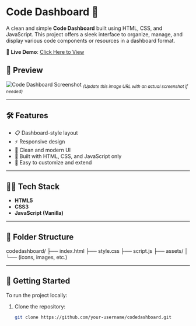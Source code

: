 
# Code Dashboard 🚀

A clean and simple **Code Dashboard** built using HTML, CSS, and JavaScript. This project offers a sleek interface to organize, manage, and display various code components or resources in a dashboard format.

🔗 **Live Demo**: [Click Here to View](https://naiduhydra.github.io/codedashboard/)

## 📸 Preview

![Code Dashboard Screenshot](https://naiduhydra.github.io/codedashboard/assets/preview.png)
<sub>*(Update this image URL with an actual screenshot if needed)*</sub>

---

## 🛠️ Features

- 📋 Dashboard-style layout
- ⚡ Responsive design
- 🎨 Clean and modern UI
- 🔧 Built with HTML, CSS, and JavaScript only
- 🧩 Easy to customize and extend

---

## 🧑‍💻 Tech Stack

- **HTML5**
- **CSS3**
- **JavaScript (Vanilla)**

---

## 📂 Folder Structure

codedashboard/
├── index.html
├── style.css
├── script.js
├── assets/
│ └── (icons, images, etc.)

 ---

## 🚀 Getting Started

To run the project locally:

1. Clone the repository:
   ```bash
   git clone https://github.com/your-username/codedashboard.git

